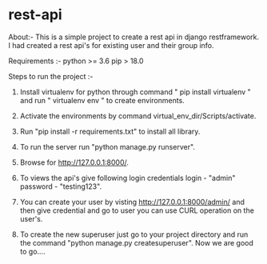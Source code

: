 # rest-api

About:-
This is a simple project to create a rest api in django restframework. I had created a rest api's for existing user and 
their group info.

Requirements :- 
python >= 3.6 
pip > 18.0

Steps to run the project :-

1. Install virtualenv for python through command " pip install virtualenv " and run " virtualenv env " to create environments.
2. Activate the environments by command virtual_env_dir/Scripts/activate.
3. Run "pip install -r requirements.txt" to install all library.
4. To run the server run "python manage.py runserver".
5. Browse for http://127.0.0.1:8000/.
6. To views the api's give following login credentials 
  login - "admin"
  password - "testing123".
  
7. You can create your user by visting http://127.0.0.1:8000/admin/ and then give credential and go to user you can use CURL 
  operation on the user's.
  
8. To create the new superuser just go to your project directory and run the command "python manage.py createsuperuser".
   Now we are good to go....


